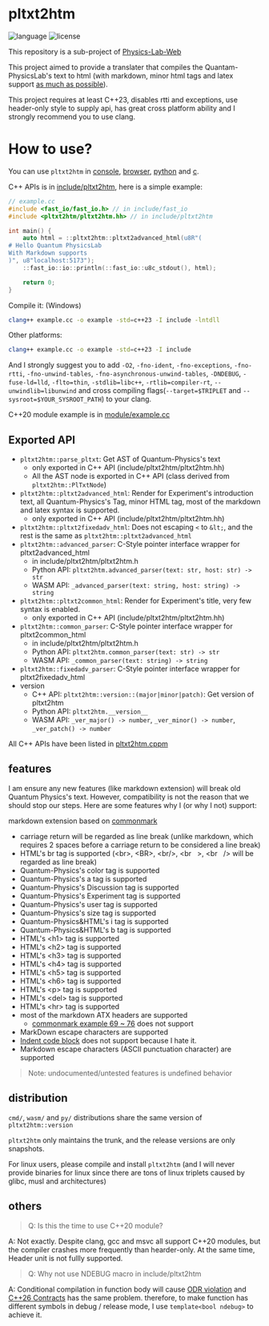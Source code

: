 # pltxt2htm

![language](https://img.shields.io/badge/language-C++23-blue.svg)
![license](https://img.shields.io/badge/License-GPL-green.svg)

This repository is a sub-project of [Physics-Lab-Web](https://github.com/wsxiaolin/physics-lab-web)

This project aimed to provide a translater that compiles the Quantam-PhysicsLab's text to html (with markdown, minor html tags and latex support [as much as possible](#features)).

This project requires at least C++23, disables rtti and exceptions, use header-only style to supply api, has great cross platform ability and I strongly recommend you to use clang.

# How to use?
You can use `pltxt2htm` in [console](cmd/README.md), [browser](wasm/README.md), [python](py/README.md) and [c](c/README.md).

C++ APIs is in [include/pltxt2htm](include/pltxt2htm/), here is a simple example:
```cpp
// example.cc
#include <fast_io/fast_io.h> // in include/fast_io
#include <pltxt2htm/pltxt2htm.hh> // in include/pltxt2htm

int main() {
    auto html = ::pltxt2htm::pltxt2advanced_html(u8R"(
# Hello Quantum PhysicsLab
With Markdown supports
)", u8"localhost:5173");
    ::fast_io::io::println(::fast_io::u8c_stdout(), html);

    return 0;
}
```

Compile it: (Windows)
```sh
clang++ example.cc -o example -std=c++23 -I include -lntdll
```

Other platforms:
```sh
clang++ example.cc -o example -std=c++23 -I include
```

And I strongly suggest you to add `-O2`, `-fno-ident`, `-fno-exceptions`, `-fno-rtti`, `-fno-unwind-tables`, `-fno-asynchronous-unwind-tables`, `-DNDEBUG`, `-fuse-ld=lld`, `-flto=thin`, `-stdlib=libc++`, `-rtlib=compiler-rt`, `--unwindlib=libunwind` and cross compiling flags(`--target=$TRIPLET` and `--sysroot=$YOUR_SYSROOT_PATH`) to your clang.

C++20 module example is in [module/example.cc](./cxxmodule/example.cc)

## Exported API
* `pltxt2htm::parse_pltxt`: Get AST of Quantum-Physics's text
  - only exported in C++ API (include/pltxt2htm/pltxt2htm.hh)
  - All the AST node is exported in C++ API (class derived from `pltxt2htm::PlTxtNode`)
* `pltxt2htm::pltxt2advanced_html`: Render for Experiment's introduction text, all Quantum-Physics's Tag, minor HTML tag, most of the markdown and latex syntax is supported.
  - only exported in C++ API (include/pltxt2htm/pltxt2htm.hh)
* `pltxt2htm::pltxt2fixedadv_html`: Does not escaping `<` to `&lt;`, and the rest is the same as `pltxt2htm::pltxt2advanced_html`
* `pltxt2htm::advanced_parser`: C-Style pointer interface wrapper for pltxt2advanced_html
  - in include/pltxt2htm/pltxt2htm.h
  - Python API: `pltxt2htm.advanced_parser(text: str, host: str) -> str`
  - WASM API: `_advanced_parser(text: string, host: string) -> string`
* `pltxt2htm::pltxt2common_html`: Render for Experiment's title, very few syntax is enabled.
  - only exported in C++ API (include/pltxt2htm/pltxt2htm.hh)
* `pltxt2htm::common_parser`: C-Style pointer interface wrapper for pltxt2common_html
  - in include/pltxt2htm/pltxt2htm.h
  - Python API: `pltxt2htm.common_parser(text: str) -> str`
  - WASM API: `_common_parser(text: string) -> string`
* `pltxt2htm::fixedadv_parser`: C-Style pointer interface wrapper for pltxt2fixedadv_html
* version
  - C++ API: `pltxt2htm::version::(major|minor|patch)`: Get version of pltxt2htm
  - Python API: `pltxt2htm.__version__`
  - WASM API: `_ver_major() -> number`, `_ver_minor() -> number`, `_ver_patch() -> number`

All C++ APIs have been listed in [pltxt2htm.cppm](./cxxmodule/pltxt2htm/pltxt2htm.cppm)

## features
I am ensure any new features (like markdown extension) will break old Quantum Physics's text. However, compatibility is not the reason that we should stop our steps. Here are some features why I (or why I not) support:

markdown extension based on [commonmark](https://spec.commonmark.org/0.31.2/)

* carriage return will be regarded as line break (unlike markdown, which requires 2 spaces before a carriage return to be considered a line break)
* HTML's br tag is supported (&lt;br&gt;, &lt;BR&gt;, &lt;br/&gt;, &lt;br&nbsp;&nbsp;&nbsp;&gt;, &lt;br&nbsp;&nbsp;&nbsp;/&gt; will be regarded as line break)
* Quantum-Physics's color tag is supported
* Quantum-Physics's a tag is supported
* Quantum-Physics's Discussion tag is supported
* Quantum-Physics's Experiment tag is supported
* Quantum-Physics's user tag is supported
* Quantum-Physics's size tag is supported
* Quantum-Physics&HTML's i tag is supported
* Quantum-Physics&HTML's b tag is supported
* HTML's &lt;h1&gt; tag is supported
* HTML's &lt;h2&gt; tag is supported
* HTML's &lt;h3&gt; tag is supported
* HTML's &lt;h4&gt; tag is supported
* HTML's &lt;h5&gt; tag is supported
* HTML's &lt;h6&gt; tag is supported
* HTML's &lt;p&gt; tag is supported
* HTML's &lt;del&gt; tag is supported
* HTML's &lt;hr&gt; tag is supported
* most of the markdown ATX headers are supported
  - [commonmark example 69 ~ 76](https://spec.commonmark.org/0.31.2/#example-69) does not support
* MarkDown escape characters are supported
* [Indent code block](https://spec.commonmark.org/0.31.2/#indented-code-blocks) does not support because I hate it.
* Markdown escape characters (ASCII punctuation character) are supported

> Note: undocumented/untested features is undefined behavior

## distribution
`cmd/`, `wasm/` and `py/` distributions share the same version of `pltxt2htm::version`

`pltxt2htm` only maintains the trunk, and the release versions are only snapshots.

For linux users, please compile and install `pltxt2htm` (and I will never provide binaries for linux since there are tons of linux triplets caused by glibc, musl and architectures)

## others

> Q: Is this the time to use C++20 module?

A: Not exactly. Despite clang, gcc and msvc all support C++20 modules, but the compiler crashes more frequently than hearder-only. At the same time, Header unit is not fullly supported.

> Q: Why not use NDEBUG macro in include/pltxt2htm

A: Conditional compilation in function body will cause [ODR violation](https://en.cppreference.com/w/cpp/language/definition) and [C++26 Contracts](https://en.cppreference.com/w/cpp/language/contracts) has the same problem. therefore, to make function has different symbols in debug / release mode, I use `template<bool ndebug>` to achieve it.
